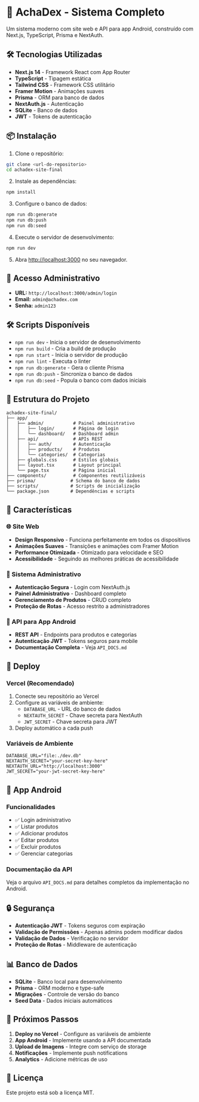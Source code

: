 # 🚀 AchaDex - Sistema Completo

Um sistema moderno com site web e API para app Android, construído com Next.js, TypeScript, Prisma e NextAuth.

## 🛠️ Tecnologias Utilizadas

- **Next.js 14** - Framework React com App Router
- **TypeScript** - Tipagem estática
- **Tailwind CSS** - Framework CSS utilitário
- **Framer Motion** - Animações suaves
- **Prisma** - ORM para banco de dados
- **NextAuth.js** - Autenticação
- **SQLite** - Banco de dados
- **JWT** - Tokens de autenticação

## 📦 Instalação

1. Clone o repositório:
```bash
git clone <url-do-repositorio>
cd achadex-site-final
```

2. Instale as dependências:
```bash
npm install
```

3. Configure o banco de dados:
```bash
npm run db:generate
npm run db:push
npm run db:seed
```

4. Execute o servidor de desenvolvimento:
```bash
npm run dev
```

5. Abra [http://localhost:3000](http://localhost:3000) no seu navegador.

## 🔐 Acesso Administrativo

- **URL:** `http://localhost:3000/admin/login`
- **Email:** `admin@achadex.com`
- **Senha:** `admin123`

## 🛠️ Scripts Disponíveis

- `npm run dev` - Inicia o servidor de desenvolvimento
- `npm run build` - Cria a build de produção
- `npm run start` - Inicia o servidor de produção
- `npm run lint` - Executa o linter
- `npm run db:generate` - Gera o cliente Prisma
- `npm run db:push` - Sincroniza o banco de dados
- `npm run db:seed` - Popula o banco com dados iniciais

## 📁 Estrutura do Projeto

```
achadex-site-final/
├── app/
│   ├── admin/           # Painel administrativo
│   │   ├── login/       # Página de login
│   │   └── dashboard/   # Dashboard admin
│   ├── api/             # APIs REST
│   │   ├── auth/        # Autenticação
│   │   ├── products/    # Produtos
│   │   └── categories/  # Categorias
│   ├── globals.css      # Estilos globais
│   ├── layout.tsx       # Layout principal
│   └── page.tsx         # Página inicial
├── components/          # Componentes reutilizáveis
├── prisma/             # Schema do banco de dados
├── scripts/            # Scripts de inicialização
└── package.json        # Dependências e scripts
```

## 🎨 Características

### 🌐 Site Web
- **Design Responsivo** - Funciona perfeitamente em todos os dispositivos
- **Animações Suaves** - Transições e animações com Framer Motion
- **Performance Otimizada** - Otimizado para velocidade e SEO
- **Acessibilidade** - Seguindo as melhores práticas de acessibilidade

### 🔐 Sistema Administrativo
- **Autenticação Segura** - Login com NextAuth.js
- **Painel Administrativo** - Dashboard completo
- **Gerenciamento de Produtos** - CRUD completo
- **Proteção de Rotas** - Acesso restrito a administradores

### 📱 API para App Android
- **REST API** - Endpoints para produtos e categorias
- **Autenticação JWT** - Tokens seguros para mobile
- **Documentação Completa** - Veja `API_DOCS.md`

## 🚀 Deploy

### Vercel (Recomendado)
1. Conecte seu repositório ao Vercel
2. Configure as variáveis de ambiente:
   - `DATABASE_URL` - URL do banco de dados
   - `NEXTAUTH_SECRET` - Chave secreta para NextAuth
   - `JWT_SECRET` - Chave secreta para JWT
3. Deploy automático a cada push

### Variáveis de Ambiente
```env
DATABASE_URL="file:./dev.db"
NEXTAUTH_SECRET="your-secret-key-here"
NEXTAUTH_URL="http://localhost:3000"
JWT_SECRET="your-jwt-secret-key-here"
```

## 📱 App Android

### Funcionalidades
- ✅ Login administrativo
- ✅ Listar produtos
- ✅ Adicionar produtos
- ✅ Editar produtos
- ✅ Excluir produtos
- ✅ Gerenciar categorias

### Documentação da API
Veja o arquivo `API_DOCS.md` para detalhes completos da implementação no Android.

## 🔒 Segurança

- **Autenticação JWT** - Tokens seguros com expiração
- **Validação de Permissões** - Apenas admins podem modificar dados
- **Validação de Dados** - Verificação no servidor
- **Proteção de Rotas** - Middleware de autenticação

## 📊 Banco de Dados

- **SQLite** - Banco local para desenvolvimento
- **Prisma** - ORM moderno e type-safe
- **Migrações** - Controle de versão do banco
- **Seed Data** - Dados iniciais automáticos

## 🎯 Próximos Passos

1. **Deploy no Vercel** - Configure as variáveis de ambiente
2. **App Android** - Implemente usando a API documentada
3. **Upload de Imagens** - Integre com serviço de storage
4. **Notificações** - Implemente push notifications
5. **Analytics** - Adicione métricas de uso

## 📝 Licença

Este projeto está sob a licença MIT. 
